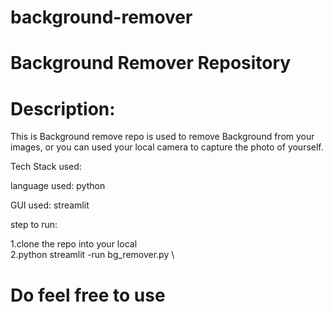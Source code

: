# background-remover

# Background Remover Repository

# Description:
This is Background remove repo is  used to remove Background from your images,
or you can used your local camera to capture the photo of yourself.

Tech Stack used:

language used:
python

GUI used:
streamlit

step to run:

1.clone the repo into your local \
2.python streamlit -run bg_remover.py \

# Do feel free to use 

 

